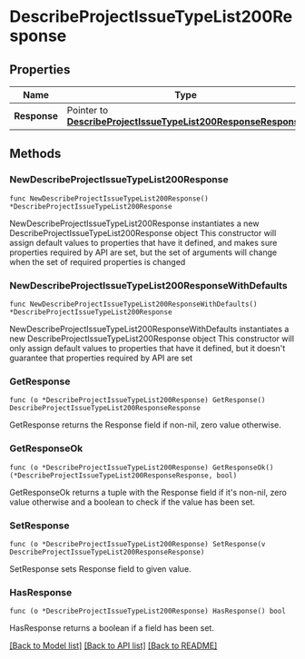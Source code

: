 # DescribeProjectIssueTypeList200Response

## Properties

Name | Type | Description | Notes
------------ | ------------- | ------------- | -------------
**Response** | Pointer to [**DescribeProjectIssueTypeList200ResponseResponse**](DescribeProjectIssueTypeList200ResponseResponse.md) |  | [optional] 

## Methods

### NewDescribeProjectIssueTypeList200Response

`func NewDescribeProjectIssueTypeList200Response() *DescribeProjectIssueTypeList200Response`

NewDescribeProjectIssueTypeList200Response instantiates a new DescribeProjectIssueTypeList200Response object
This constructor will assign default values to properties that have it defined,
and makes sure properties required by API are set, but the set of arguments
will change when the set of required properties is changed

### NewDescribeProjectIssueTypeList200ResponseWithDefaults

`func NewDescribeProjectIssueTypeList200ResponseWithDefaults() *DescribeProjectIssueTypeList200Response`

NewDescribeProjectIssueTypeList200ResponseWithDefaults instantiates a new DescribeProjectIssueTypeList200Response object
This constructor will only assign default values to properties that have it defined,
but it doesn't guarantee that properties required by API are set

### GetResponse

`func (o *DescribeProjectIssueTypeList200Response) GetResponse() DescribeProjectIssueTypeList200ResponseResponse`

GetResponse returns the Response field if non-nil, zero value otherwise.

### GetResponseOk

`func (o *DescribeProjectIssueTypeList200Response) GetResponseOk() (*DescribeProjectIssueTypeList200ResponseResponse, bool)`

GetResponseOk returns a tuple with the Response field if it's non-nil, zero value otherwise
and a boolean to check if the value has been set.

### SetResponse

`func (o *DescribeProjectIssueTypeList200Response) SetResponse(v DescribeProjectIssueTypeList200ResponseResponse)`

SetResponse sets Response field to given value.

### HasResponse

`func (o *DescribeProjectIssueTypeList200Response) HasResponse() bool`

HasResponse returns a boolean if a field has been set.


[[Back to Model list]](../README.md#documentation-for-models) [[Back to API list]](../README.md#documentation-for-api-endpoints) [[Back to README]](../README.md)


